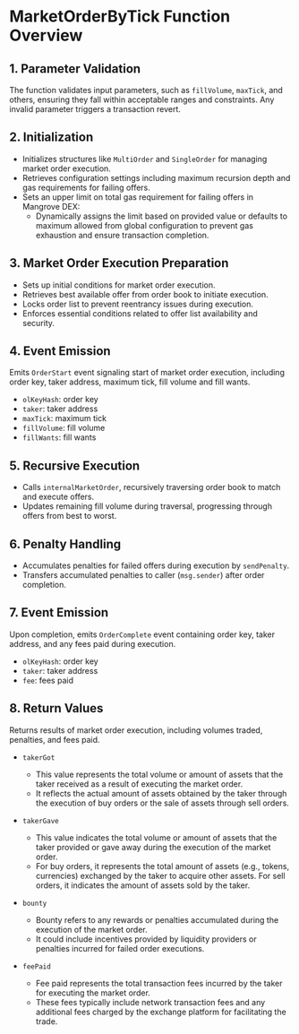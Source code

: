 # MarketOrderByTick Function Overview

## 1. Parameter Validation

The function validates input parameters, such as `fillVolume`, `maxTick`, and others, ensuring they fall within acceptable ranges and constraints. Any invalid parameter triggers a transaction revert.

## 2. Initialization

- Initializes structures like `MultiOrder` and `SingleOrder` for managing market order execution.
- Retrieves configuration settings including maximum recursion depth and gas requirements for failing offers.
- Sets an upper limit on total gas requirement for failing offers in Mangrove DEX:
  - Dynamically assigns the limit based on provided value or defaults to maximum allowed from global configuration to prevent gas exhaustion and ensure transaction completion.

## 3. Market Order Execution Preparation

- Sets up initial conditions for market order execution.
- Retrieves best available offer from order book to initiate execution.
- Locks order list to prevent reentrancy issues during execution.
- Enforces essential conditions related to offer list availability and security.

## 4. Event Emission

Emits `OrderStart` event signaling start of market order execution, including order key, taker address, maximum tick, fill volume and fill wants.

- `olKeyHash`: order key
- `taker`: taker address
- `maxTick`: maximum tick
- `fillVolume`: fill volume
- `fillWants`: fill wants

## 5. Recursive Execution

- Calls `internalMarketOrder`, recursively traversing order book to match and execute offers.
- Updates remaining fill volume during traversal, progressing through offers from best to worst.

## 6. Penalty Handling

- Accumulates penalties for failed offers during execution by `sendPenalty`.
- Transfers accumulated penalties to caller (`msg.sender`) after order completion.

## 7. Event Emission

Upon completion, emits `OrderComplete` event containing order key, taker address, and any fees paid during execution.

- `olKeyHash`: order key
- `taker`: taker address
- `fee`: fees paid
   
## 8. Return Values

Returns results of market order execution, including volumes traded, penalties, and fees paid.

- `takerGot`
   - This value represents the total volume or amount of assets that the taker received as a result of executing the market order.
   - It reflects the actual amount of assets obtained by the taker through the execution of buy orders or the sale of assets through sell orders.

- `takerGave`
   - This value indicates the total volume or amount of assets that the taker provided or gave away during the execution of the market order.
   - For buy orders, it represents the total amount of assets (e.g., tokens, currencies) exchanged by the taker to acquire other assets. For sell orders, it indicates the amount of assets sold by the taker.

- `bounty`
   - Bounty refers to any rewards or penalties accumulated during the execution of the market order.
   - It could include incentives provided by liquidity providers or penalties incurred for failed order executions.
   
- `feePaid`
   - Fee paid represents the total transaction fees incurred by the taker for executing the market order.
   - These fees typically include network transaction fees and any additional fees charged by the exchange platform for facilitating the trade.
